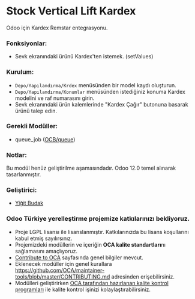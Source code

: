 # Stock Vertical Lift Kardex

Odoo için Kardex Remstar entegrasyonu.


### Fonksiyonlar:

- Sevk ekranındaki ürünü Kardex'ten istemek. (setValues)


### Kurulum:

- `Depo/Yapılandırma/Krdex` menüsünden bir model kaydı oluşturun.
- `Depo/Yapılandırma/Konumlar` menüsünden istediğiniz konuma Kardex modelini ve raf numarasını girin.
- Sevk ekranındaki ürün kalemlerinde "Kardex Çağır" butonuna basarak ürünü talep edin.

### Gerekli Modüller:

- 	queue_job ([OCB/queue](https://github.com/ocb/queue))


### Notlar:

Bu modül henüz geliştirilme aşamasındadır. Odoo 12.0 temel alınarak tasarlanmıştır.

### Geliştirici:

 -  [Yiğit Budak](https://github.com/yibudak)


### Odoo Türkiye yerelleştirme projemize katkılarınızı bekliyoruz.

* Proje LGPL lisansı ile lisanslanmıştır. Katkılarınızda bu lisans koşullarını kabul etmiş sayılırsınız.
* Projemizdeki modüllerin ve içeriğin **OCA kalite standartları**nı sağlamasını amaçlıyoruz.
* [Contribute to OCA](https://odoo-community.org/page/Contribute) sayfasında genel bilgiler mevcut.
* Eklenecek modüller için genel kurallara https://github.com/OCA/maintainer-tools/blob/master/CONTRIBUTING.md adresinden erişebilirsiniz.
* Modülleri geliştirirken [OCA tarafından hazırlanan kalite kontrol programları](https://github.com/OCA/maintainer-quality-tools) ile kalite kontrol işinizi kolaylaştırabilirsiniz.
